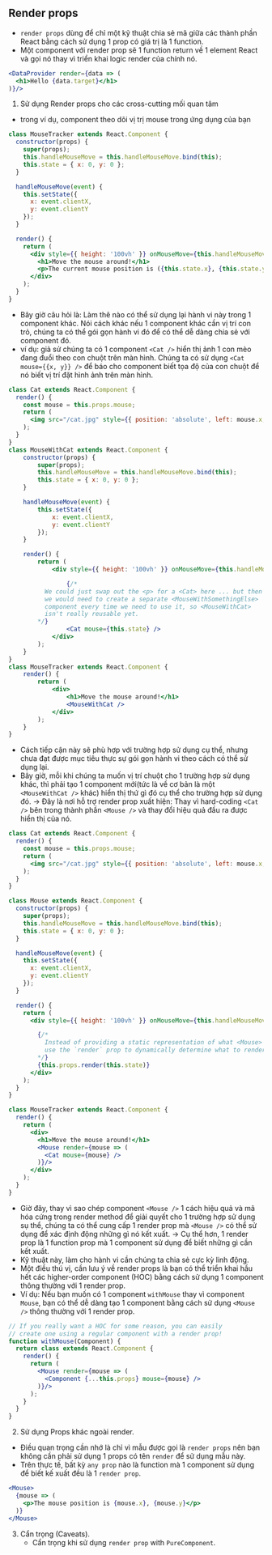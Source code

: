 ## Render props
- `render props` dùng để chỉ một kỹ thuật chia sẻ mã giữa các thành phần React bằng cách sử dụng 1 prop có giá trị là 1 function.
- Một component với render prop sẽ 1 function return về 1 element React và gọi nó thay vì triển khai logic render của chính nó.
```jsx
<DataProvider render={data => (
  <h1>Hello {data.target}</h1>
)}/>
```

1. Sử dụng Render props cho các cross-cutting mối quan tâm
- trong ví dụ, component theo dõi vị trị mouse trong ứng dụng của bạn
```jsx
class MouseTracker extends React.Component {
  constructor(props) {
    super(props);
    this.handleMouseMove = this.handleMouseMove.bind(this);
    this.state = { x: 0, y: 0 };
  }

  handleMouseMove(event) {
    this.setState({
      x: event.clientX,
      y: event.clientY
    });
  }

  render() {
    return (
      <div style={{ height: '100vh' }} onMouseMove={this.handleMouseMove}>
        <h1>Move the mouse around!</h1>
        <p>The current mouse position is ({this.state.x}, {this.state.y})</p>
      </div>
    );
  }
}
```
- Bây giờ câu hỏi là: Làm thê nào có thể sử dụng lại hành vi này trong 1 component khác. Nói cách khác nếu 1 component khác cần vị trí con trỏ, chúng ta có thể gói gọn hành vi đó để có thể dễ dàng chia sẻ với component đó.
- ví dụ: giả sử chúng ta có 1 component `<Cat />` hiển thị ảnh 1 con mèo đang đuổi theo con chuột trên màn hình. Chúng ta có sử dụng `<Cat mouse={{x, y}} />` để báo cho component biết tọa độ của con chuột để nó biết vị trí đặt hình ảnh trên màn hình.
```jsx
class Cat extends React.Component {
  render() {
    const mouse = this.props.mouse;
    return (
      <img src="/cat.jpg" style={{ position: 'absolute', left: mouse.x, top: mouse.y }} />
    );
  }
}
class MouseWithCat extends React.Component {
    constructor(props) {
        super(props);
        this.handleMouseMove = this.handleMouseMove.bind(this);
        this.state = { x: 0, y: 0 };
    }

    handleMouseMove(event) {
        this.setState({
            x: event.clientX,
            y: event.clientY
        });
    }

    render() {
        return (
            <div style={{ height: '100vh' }} onMouseMove={this.handleMouseMove}>

                {/*
          We could just swap out the <p> for a <Cat> here ... but then
          we would need to create a separate <MouseWithSomethingElse>
          component every time we need to use it, so <MouseWithCat>
          isn't really reusable yet.
        */}
                <Cat mouse={this.state} />
            </div>
        );
    }
}
class MouseTracker extends React.Component {
    render() {
        return (
            <div>
                <h1>Move the mouse around!</h1>
                <MouseWithCat />
            </div>
        );
    }
}
```
- Cách tiếp cận này sẽ phù hợp với trường hợp sử dụng cụ thể, nhưng chưa đạt được mục tiêu thực sự gói gọn hành vi theo cách có thể sử dụng lại.
- Bây giờ, mỗi khi chúng ta muốn vị trí chuột cho 1 trường hợp sử dụng khác, thì phải tạo 1 component mới(tức là về cơ bản là một `<MouseWithCat />` khác) hiển thị thứ gì đó cụ thể cho trường hợp sử dụng đó.
-> Đây là nơi hỗ trợ render prop xuất hiện: Thay vì hard-coding `<Cat />` bên trong thành phần `<Mouse />` và thay đổi hiệu quả đầu ra được hiển thị của nó.
```jsx
class Cat extends React.Component {
  render() {
    const mouse = this.props.mouse;
    return (
      <img src="/cat.jpg" style={{ position: 'absolute', left: mouse.x, top: mouse.y }} />
    );
  }
}

class Mouse extends React.Component {
  constructor(props) {
    super(props);
    this.handleMouseMove = this.handleMouseMove.bind(this);
    this.state = { x: 0, y: 0 };
  }

  handleMouseMove(event) {
    this.setState({
      x: event.clientX,
      y: event.clientY
    });
  }

  render() {
    return (
      <div style={{ height: '100vh' }} onMouseMove={this.handleMouseMove}>

        {/*
          Instead of providing a static representation of what <Mouse> renders,
          use the `render` prop to dynamically determine what to render.
        */}
        {this.props.render(this.state)}
      </div>
    );
  }
}

class MouseTracker extends React.Component {
  render() {
    return (
      <div>
        <h1>Move the mouse around!</h1>
        <Mouse render={mouse => (
          <Cat mouse={mouse} />
        )}/>
      </div>
    );
  }
}
```
- Giờ đây, thay vì sao chép component `<Mouse />` 1 cách hiệu quả và mã hóa cứng trong render method để giải quyết cho 1 trường hợp sử dụng sụ thể, chúng ta có thể cung cấp 1 render prop mà `<Mouse />` có thể sử dụng để xác định động những gì nó kết xuất.
-> Cụ thể hơn, 1 render prop là 1 function prop mà 1 component sử dụng để biết những gì cần kết xuất.
- Kỹ thuật này, làm cho hành vi cần chúng ta chia sẻ cực kỳ linh động.
- Một điều thú vị, cần lưu ý về render props là bạn có thể triển khai hầu hết các higher-order component (HOC) bằng cách sử dụng 1 component thông thường với 1 render prop.
- Ví dụ: Nếu bạn muốn có 1 component `withMouse` thay vì component `Mouse`, bạn có thể dễ dàng tạo 1 component bằng cách sử dụng `<Mouse />` thông thường với 1 render prop.
```jsx
// If you really want a HOC for some reason, you can easily
// create one using a regular component with a render prop!
function withMouse(Component) {
  return class extends React.Component {
    render() {
      return (
        <Mouse render={mouse => (
          <Component {...this.props} mouse={mouse} />
        )}/>
      );
    }
  }
}
```

2. Sử dụng Props khác ngoài render.
- Điều quan trọng cần nhớ là chỉ vì mẫu được gọi là `render props` nên bạn không cần phải sử dụng 1 props có tên `render` để sử dụng mẫu này.
- Trên thực tế, bất kỳ `any prop` nào là function mà 1 component sử dụng để biết kế xuất đều là 1 `render prop`.
```jsx
<Mouse>
  {mouse => (
    <p>The mouse position is {mouse.x}, {mouse.y}</p>
  )}
</Mouse>
```

3. Cẩn trọng (Caveats).
   - Cẩn trọng khi sử dụng `render prop` with `PureComponent`.